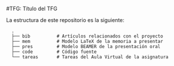 #TFG: Título del TFG

La estructura de este repositorio es la siguiente:

      .
      ├── bib          # Artículos relacionados con el proyecto
      ├── mem          # Modelo LaTeX de la memoria a presentar
      ├── pres         # Modelo BEAMER de la presentación oral
      ├── code         # Código fuente 
      └── tareas       # Tareas del Aula Virtual de la asignatura

